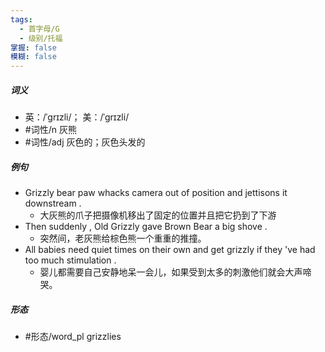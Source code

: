 ```yaml
---
tags:
  - 首字母/G
  - 级别/托福
掌握: false
模糊: false
---
```

##### 词义
- 英：/ˈgrɪzli/； 美：/ˈgrɪzli/
- #词性/n  灰熊
- #词性/adj  灰色的；灰色头发的
##### 例句
- Grizzly bear paw whacks camera out of position and jettisons it downstream .
	- 大灰熊的爪子把摄像机移出了固定的位置并且把它扔到了下游
- Then suddenly , Old Grizzly gave Brown Bear a big shove .
	- 突然间，老灰熊给棕色熊一个重重的推撞。
- All babies need quiet times on their own and get grizzly if they 've had too much stimulation .
	- 婴儿都需要自己安静地呆一会儿，如果受到太多的刺激他们就会大声啼哭。
##### 形态
- #形态/word_pl grizzlies
